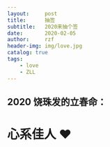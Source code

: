 ```yaml
---
layout:     post
title:      抽签
subtitle:   2020来抽个签
date:       2020-02-05
author:     rzf
header-img: img/love.jpg
catalog: true
tags:
    - love
    - ZLL
---
```

## 2020 饶珠发的立春命：
# 心系佳人 :heart:
